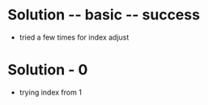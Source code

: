 # Solution -- basic -- success

* tried a few times for index adjust

# Solution - 0
* trying index from 1


